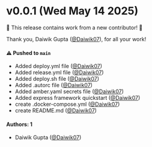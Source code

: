 # v0.0.1 (Wed May 14 2025)

:tada: This release contains work from a new contributor! :tada:

Thank you, Daiwik Gupta ([@Daiwik07](https://github.com/Daiwik07)), for all your work!

#### ⚠️ Pushed to `main`

- Added deploy.yml file ([@Daiwik07](https://github.com/Daiwik07))
- Added release.yml file ([@Daiwik07](https://github.com/Daiwik07))
- Added deploy.sh file ([@Daiwik07](https://github.com/Daiwik07))
- Added .autorc file ([@Daiwik07](https://github.com/Daiwik07))
- Added amber.yaml secrets file ([@Daiwik07](https://github.com/Daiwik07))
- Added express framework quickstart ([@Daiwik07](https://github.com/Daiwik07))
- create .docker-compose.yml ([@Daiwik07](https://github.com/Daiwik07))
- create README.md ([@Daiwik07](https://github.com/Daiwik07))

#### Authors: 1

- Daiwik Gupta ([@Daiwik07](https://github.com/Daiwik07))
